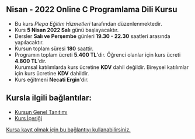 ## Nisan - 2022 Online C Programlama Dili Kursu

+ Bu kurs _Plepa Eğitim Hizmetleri_ tarafından düzenlenmektedir.
+ Kurs __5 Nisan 2022 Salı__ günü başlayacaktır.
+ Dersler __Salı ve Perşembe__ günleri __19.30 - 22.30__ saatleri arasında yapılacaktır.
+ Kursun toplam süresi __180__ saattir.
+ Programın toplam ücreti **5.400 TL**'dir. Öğrenci olanlar için kurs ücreti **4.800 TL**'dir. <br>
Kurumsal katılımlarda kurs ücretine **KDV** dahil değildir. Bireysel katılımlar için kurs ücretine **KDV** dahildir.
+ Kurs eğitmeni **Necati Ergin**'dir.


## Kursla ilgili bağlantılar:
+ [Kursun Genel Tanıtımı](https://github.com/necatiergin/Online-C-Programlama-Dili-Kursu/blob/master/kursun_tanitimi.md)
+ [Kurs İçeriği](https://github.com/necatiergin/kurs_programlari/blob/main/c_programlama_dili.md)

[Kursa kayıt olmak için bu bağlantıyı kullanabilirsiniz.](https://us02web.zoom.us/meeting/register/tZIqcemhrDssGNDbC9cNIgIWCZzFKaYfALX5)
